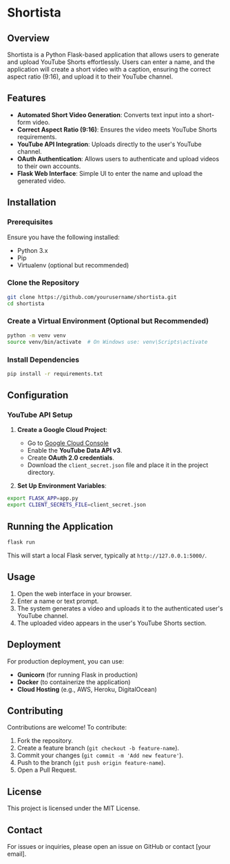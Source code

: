 # Shortista

## Overview
Shortista is a Python Flask-based application that allows users to generate and upload YouTube Shorts effortlessly. Users can enter a name, and the application will create a short video with a caption, ensuring the correct aspect ratio (9:16), and upload it to their YouTube channel.

## Features
- **Automated Short Video Generation**: Converts text input into a short-form video.
- **Correct Aspect Ratio (9:16)**: Ensures the video meets YouTube Shorts requirements.
- **YouTube API Integration**: Uploads directly to the user's YouTube channel.
- **OAuth Authentication**: Allows users to authenticate and upload videos to their own accounts.
- **Flask Web Interface**: Simple UI to enter the name and upload the generated video.

## Installation
### Prerequisites
Ensure you have the following installed:
- Python 3.x
- Pip
- Virtualenv (optional but recommended)

### Clone the Repository
```sh
git clone https://github.com/yourusername/shortista.git
cd shortista
```

### Create a Virtual Environment (Optional but Recommended)
```sh
python -m venv venv
source venv/bin/activate  # On Windows use: venv\Scripts\activate
```

### Install Dependencies
```sh
pip install -r requirements.txt
```

## Configuration
### YouTube API Setup
1. **Create a Google Cloud Project**:
   - Go to [Google Cloud Console](https://console.cloud.google.com/)
   - Enable the **YouTube Data API v3**.
   - Create **OAuth 2.0 credentials**.
   - Download the `client_secret.json` file and place it in the project directory.

2. **Set Up Environment Variables**:
```sh
export FLASK_APP=app.py
export CLIENT_SECRETS_FILE=client_secret.json
```

## Running the Application
```sh
flask run
```
This will start a local Flask server, typically at `http://127.0.0.1:5000/`.

## Usage
1. Open the web interface in your browser.
2. Enter a name or text prompt.
3. The system generates a video and uploads it to the authenticated user's YouTube channel.
4. The uploaded video appears in the user's YouTube Shorts section.

## Deployment
For production deployment, you can use:
- **Gunicorn** (for running Flask in production)
- **Docker** (to containerize the application)
- **Cloud Hosting** (e.g., AWS, Heroku, DigitalOcean)

## Contributing
Contributions are welcome! To contribute:
1. Fork the repository.
2. Create a feature branch (`git checkout -b feature-name`).
3. Commit your changes (`git commit -m 'Add new feature'`).
4. Push to the branch (`git push origin feature-name`).
5. Open a Pull Request.

## License
This project is licensed under the MIT License.

## Contact
For issues or inquiries, please open an issue on GitHub or contact [your email].

